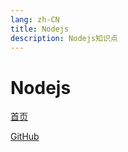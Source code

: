 ```yaml
---
lang: zh-CN
title: Nodejs
description: Nodejs知识点
---
```


# Nodejs

<!-- 相对路径 -->
[首页](../README.md)  

<!-- URL -->
[GitHub](https://github.com/CatNulls) 